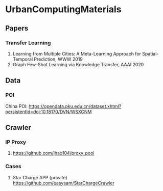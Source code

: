 # UrbanComputingMaterials

## Papers
### Transfer Learning
1. Learning from Multiple Cities: A Meta-Learning Approach for Spatial-Temporal Prediction, WWW 2019
2. Graph Few-Shot Learning via Knowledge Transfer, AAAI 2020

## Data
### POI
China POI: https://opendata.pku.edu.cn/dataset.xhtml?persistentId=doi:10.18170/DVN/WSXCNM

## Crawler
### IP Proxy
1. https://github.com/jhao104/proxy_pool
### Cases
1. Star Charge APP (private) https://github.com/easysam/StarChargeCrawler
